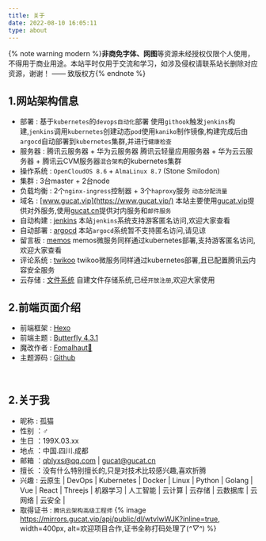 ```yaml
---
title: 关于
date: 2022-08-10 16:05:11
type: about
---
```


{% note warning modern %}<b>非商免字体、网图</b>等资源未经授权仅限个人使用，不得用于商业用途。本站平时仅用于交流和学习，如涉及侵权请联系站长删除对应资源，谢谢！ —— 致版权方{% endnote %}

## 1.网站架构信息
<div class="about_page">

+ 部署 : 基于`kubernetes`的`devops自动化`部署
使用`githook`触发`jenkins`构建,`jenkins`调用`kubernetes`创建动态`pod`使用`kaniko`制作镜像,构建完成后由`argocd`自动部署到`kubernetes`集群,并进行`健康检查`
+ 服务器 : 腾讯云服务器 + 华为云服务器
腾讯云轻量应用服务器 + 华为云云服务器 + 腾讯云CVM服务器`混合架构`的kubernetes集群
+ 操作系统 : `OpenCloudOS 8.6` + `AlmaLinux 8.7` (Stone Smilodon)
+ 集群 : 3台master + 2台node 
+ 负载均衡 : 2个`nginx-ingress`控制器 + 3个`haproxy`服务 `动态分配流量`
+ 域名 : [www.gucat.vip](https://www.gucat.vip/)
本站主要使用[gucat.vip](https://gucat.vip/)提供对外服务,使用[gucat.cn](https://gucat.cn/)提供对内服务和`邮件服务`
+ 自动构建 : [jenkins](https://jenkins.gucat.vip/)
本站`jenkins`系统支持游客匿名访问,欢迎大家查看
+ 自动部署 : [argocd](https://argocd.gucat.vip/)
本站`argocd`系统暂不支持匿名访问,请见谅
+ 留言板 : [memos](https://memos.gucat.vip/)
memos微服务同样通过kubernetes部署,支持游客匿名访问,欢迎大家查看
+ 评论系统 : [twikoo](https://twikoo.gucat.vip/)
twikoo微服务同样通过kubernetes部署,且已配置腾讯云内容安全服务
+ 云存储 : [文件系统](https://mirrors.gucat.vip/)
自建文件存储系统,已经`开放注册`,欢迎大家使用

</div>

## 2.前端页面介绍
<div class="about_page">

+ 前端框架 : [Hexo](https://hexo.io/zh-cn/)
+ 前端主题 : [Butterfly 4.3.1](https://butterfly.js.org/)
+ 魔改作者 : [Fomalhaut🥝](https://www.fomal.cc/)
+ 主题源码 : [Github](https://github.com/fomalhaut1998/hexo-theme-Fomalhaut)
<br>
</div>

## 2.关于我
<div class="about_page">

+ 昵称 : 孤猫
+ 性别 ：♂
+ 生日 ：199X.03.xx
+ 地点 ：中国.四川.成都
+ 邮箱 ：qblyxs@qq.com | gucat@gucat.cn
+ 擅长 ：没有什么特别擅长的,只是对技术比较感兴趣,喜欢折腾
+ 兴趣 : 云原生 | DevOps | Kubernetes | Docker | Linux | Python | Golang | Vue | React | Threejs | 机器学习 | 人工智能 | 云计算 | 云存储 | 云数据库 | 云网络 | 云安全 |
+ 取得证书 : `腾讯云架构高级工程师`
{% image https://mirrors.gucat.vip/api/public/dl/wtvIwWJK?inline=true, width=400px, alt=欢迎项目合作,证书全称打码处理了(*^▽^*) %}